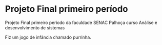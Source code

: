 # Projeto Final primeiro período
 Projeto Final primeiro período da faculdade SENAC Palhoça curso Análise e desenvolvimento de sistemas

 Fiz um jogo de infância chamado purrinha.

 
